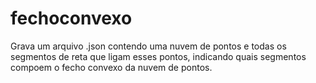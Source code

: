 # fechoconvexo
Grava um arquivo .json contendo uma nuvem de pontos e todas os segmentos de reta que ligam esses pontos, indicando quais segmentos compoem o fecho convexo da nuvem de pontos.
